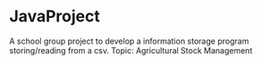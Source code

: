 # JavaProject
A school group project to develop a information storage program storing/reading from a csv.
Topic: Agricultural Stock Management
